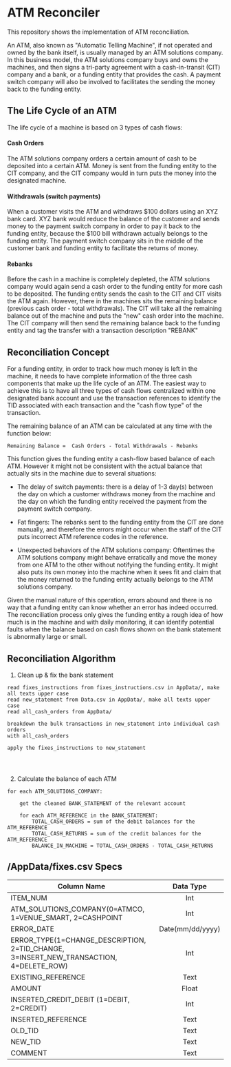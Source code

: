 # ATM Reconciler
This repository shows the implementation of ATM reconciliation.

An ATM, also known as "Automatic Telling Machine", if not operated and owned by the bank itself, is usually managed by an ATM solutions company. In this business model, the ATM solutions company buys and owns the machines, and then signs a tri-party agreement with a cash-in-transit (CIT) company and a bank, or a funding entity that provides the cash. A payment switch company will also be involved to facilitates the sending the money back to the funding entity.



## The Life Cycle of an ATM
The life cycle of a machine is based on 3 types of cash flows:

#### Cash Orders
The ATM solutions company orders a certain amount of cash to be deposited into a certain ATM. Money is sent from the funding entity to the CIT company, and the CIT company would in turn puts the money into the designated machine.

#### Withdrawals (switch payments)
When a customer visits the ATM and withdraws $100 dollars using an XYZ bank card. XYZ bank would reduce the balance of the customer and sends money to the payment switch company in order to pay it back to the funding entity, because the $100 bill withdrawn actually belongs to the funding entity. The payment switch company sits in the middle of the customer bank and funding entity to facilitate the returns of money.

#### Rebanks
Before the cash in a machine is completely depleted, the ATM solutions company would again send a cash order to the funding entity for more cash to be deposited. The funding entity sends the cash to the CIT and CIT visits the ATM again. However, there in the machines sits the remaining balance (previous cash order - total withdrawals). The CIT will take all the remaining balance out of the machine and puts the "new" cash order into the machine. The CIT company will then send the remaining balance back to the funding entity and tag the transfer with a transaction description "REBANK"


## Reconciliation Concept
For a funding entity, in order to track how much money is left in the machine, it needs to have complete information of the three cash components that make up the life cycle of an ATM. The easiest way to achieve this is to have all three types of cash flows centralized within one designated bank account and use the transaction references to identify the TID associated with each transaction and the "cash flow type" of the transaction.

The remaining balance of an ATM can be calculated at any time with the function below:

`Remaining Balance =  Cash Orders - Total Withdrawals - Rebanks`

This function gives the funding entity a cash-flow based balance of each ATM. However it might not be consistent with the actual balance that actually sits in the machine due to several situations:

* The delay of switch payments: there is a delay of 1-3 day(s) between the day on which a customer withdraws money from the machine and the day on which the funding entity received the payment from the payment switch company.

* Fat fingers: The rebanks sent to the funding entity from the CIT are done manually, and therefore the errors might occur when the staff of the CIT puts incorrect ATM reference codes in the reference.

* Unexpected behaviors of the ATM solutions company: Oftentimes the ATM solutions company might behave erratically and move the money from one ATM to the other without notifying the funding entity. It might also puts its own money into the machine when it sees fit and claim that the money returned to the funding entity actually belongs to the ATM solutions company.

Given the manual nature of this operation, errors abound and there is no way that a funding entity can know whether an error has indeed occurred. The reconciliation process only gives the funding entity a rough idea of how much is in the machine and with daily monitoring, it can identify potential faults when the balance based on cash flows shown on the bank statement is abnormally large or small.

## Reconciliation Algorithm

1. Clean up & fix the bank statement

```
read fixes_instructions from fixes_instructions.csv in AppData/, make all texts upper case
read new_statement from Data.csv in AppData/, make all texts upper case
read all_cash_orders from AppData/

breakdown the bulk transactions in new_statement into individual cash orders
with all_cash_orders

apply the fixes_instructions to new_statement




```

2. Calculate the balance of each ATM

```
for each ATM_SOLUTIONS_COMPANY:

    get the cleaned BANK_STATEMENT of the relevant account

    for each ATM_REFERENCE in the BANK_STATEMENT:
        TOTAL_CASH_ORDERS = sum of the debit balances for the ATM_REFERENCE
        TOTAL_CASH_RETURNS = sum of the credit balances for the ATM_REFERENCE
        BALANCE_IN_MACHINE = TOTAL_CASH_ORDERS - TOTAL_CASH_RETURNS

```

## /AppData/fixes.csv Specs

| Column Name     | Data Type       |
| ------------- |:-------------:|
|ITEM_NUM|Int|
|ATM_SOLUTIONS_COMPANY(0=ATMCO, 1=VENUE_SMART, 2=CASHPOINT|Int|
|ERROR_DATE|Date(mm/dd/yyyy)|
|ERROR_TYPE(1=CHANGE_DESCRIPTION, 2=TID_CHANGE, 3=INSERT_NEW_TRANSACTION, 4=DELETE_ROW)|Int|
|EXISTING_REFERENCE|Text|
|AMOUNT|Float|
|INSERTED_CREDIT_DEBIT (1=DEBIT, 2=CREDIT)|Int|
|INSERTED_REFERENCE|Text|
|OLD_TID|Text|
|NEW_TID|Text|
|COMMENT|Text|


<!-- ## Algorithm Toolbox
#### Big-O Notation
In computer science, big O notation is used to classify algorithms according to how their running time or space requirements grow as the input size grows. Click [here](https://tinyurl.com/y9tzg6sh) for the article I wrote to illustrate the basics of this concept.
#### Greedy Algorithm
The basic pattern of a greedy algorithm starts with picking a safe choice to tackle the problem, check that the safe choice works, repeat and solve smaller problems (sub-problem) with safe choices of the same concept and finish when there’s no smaller problem anymore. Click [here](https://tinyurl.com/y9twoym6) for the article I wrote to illustrate the greedy algorithm with simple toy problems.
#### Divide & Conquer
#### Dynamic Programming
## Data Structures
#### Stack
An abstract data type that allows adding and removing data on a Last-In-First-Out(LIFO) basis. It can be implemented with an array or linked-list.
#### Queue
#### Tree
#### Heap
#### Priority Queue
#### Hash Table -->
